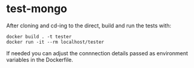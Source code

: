 # test-mongo
After cloning and cd-ing to the direct, build and run the tests with:

```
docker build . -t tester
docker run -it --rm localhost/tester
```

If needed you can adjust the connnection details passed as environment variables in the Dockerfile.